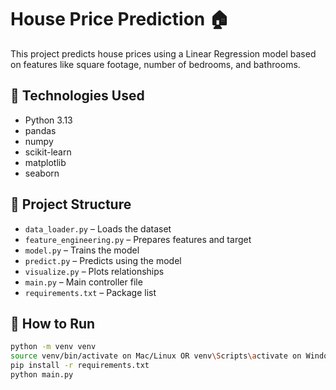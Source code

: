 # House Price Prediction 🏠

This project predicts house prices using a Linear Regression model based on features like square footage, number of bedrooms, and bathrooms.

## 🔧 Technologies Used
- Python 3.13
- pandas
- numpy
- scikit-learn
- matplotlib
- seaborn

## 📁 Project Structure
- `data_loader.py` – Loads the dataset
- `feature_engineering.py` – Prepares features and target
- `model.py` – Trains the model
- `predict.py` – Predicts using the model
- `visualize.py` – Plots relationships
- `main.py` – Main controller file
- `requirements.txt` – Package list

## 🚀 How to Run
```bash
python -m venv venv
source venv/bin/activate on Mac/Linux OR venv\Scripts\activate on Windows
pip install -r requirements.txt
python main.py
```
